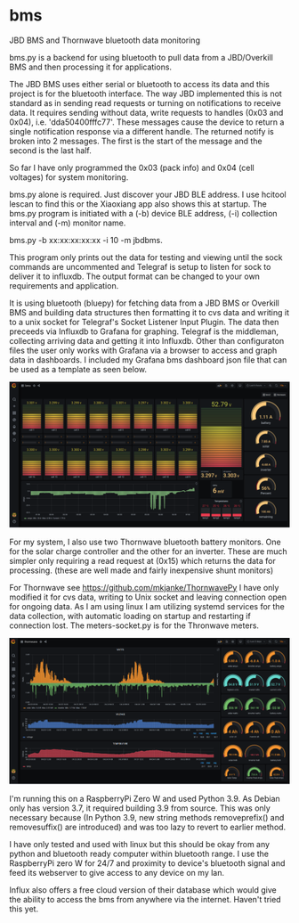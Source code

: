 # bms
JBD BMS and Thornwave bluetooth data monitoring 

bms.py is a backend for using bluetooth to pull data from a JBD/Overkill BMS and then processing it for applications. 

The JBD BMS uses either serial or bluetooth to access its data and this project is for the bluetooth interface. The way JBD implemented this is not standard as in sending read requests or turning on notifications to receive data. It requires sending without data, write requests to handles (0x03 and 0x04), i.e. 'dda50400fffc77'. These messages cause the device to return a single notification response via a different handle. The returned notify is broken into 2 messages. The first is the start of the message and the second is the last half. 

So far I have only programmed the 0x03 (pack info) and 0x04 (cell voltages) for system monitoring.

bms.py alone is required. Just discover your JBD BLE address. I use hcitool lescan to find this or the Xiaoxiang app also shows this at startup. The bms.py program is initiated with a (-b) device BLE address, (-i) collection interval and (-m) monitor name.

bms.py -b xx:xx:xx:xx:xx -i 10 -m jbdbms.

This program only prints out the data for testing and viewing until the sock commands are uncommented and Telegraf is setup to listen for sock to deliver it to influxdb. The output format can be changed to your own requirements and application.

It is using bluetooth (bluepy) for fetching data from a JBD BMS or Overkill BMS and building data structures then formatting it to cvs data and writing it to a unix socket for Telegraf's Socket Listener Input Plugin. The data then preceeds via Influxdb to Grafana for graphing. Telegraf is the middleman, collecting arriving data and getting it into Influxdb. Other than configuraton files the user only works with Grafana via a browser to access and graph data in dashboards. I included my Grafana bms dashboard json file that can be used as a template as seen below.

![Screenshot](jbdbms.png)

For my system, I also use two Thornwave bluetooth battery monitors. One for the solar charge controller and the other for an inverter. These are much simpler only requiring a read request at (0x15) which returns the data for processing. (these are well made and fairly inexpensive shunt monitors)

For Thornwave see https://github.com/mkjanke/ThornwavePy I have only modified it for cvs data, writing to Unix socket and leaving connection open for ongoing data. As I am using linux I am utilizing systemd services for the data collection, with automatic loading on startup and restarting if connection lost. The meters-socket.py is for the Thronwave meters. 

![Screenshot](thornwave.png)

I'm running this on a RaspberryPi Zero W and used Python 3.9. As Debian only has version 3.7, it required building 3.9 from source. This was only necessary because (In Python 3.9, new string methods removeprefix() and removesuffix() are introduced) and was too lazy to revert to earlier method.

I have only tested and used with linux but this should be okay from any python and bluetooth ready computer within bluetooth range. I use the RaspberryPi zero W for 24/7 and proximity to device's bluetooth signal and feed its webserver to give access to any device on my lan. 

Influx also offers a free cloud version of their database which would give the ability to access the bms from anywhere via the internet. Haven't tried this yet.


